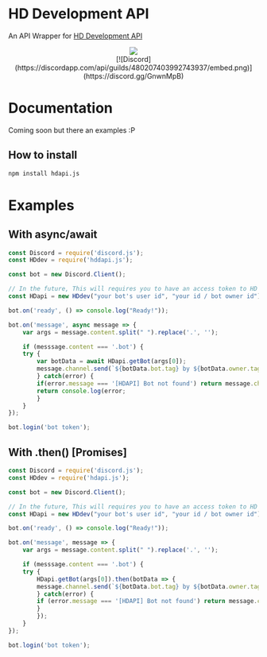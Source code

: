 # HD Development API

An API Wrapper for [HD Development API](https://hd-development.glitch.me/api/bots)

<div align="center">
    <p>
		<a href="https://npmjs.com/package/hdapi.js"><img src="https://nodei.co/npm/hdapi.js.png?downloads=true&stars=false"/></a>
		<br>
		[![Discord](https://discordapp.com/api/guilds/480207403992743937/embed.png)](https://discord.gg/GnwnMpB)
	</p>
</div>

# Documentation
Coming soon but there an examples :P

## How to install
```bash
npm install hdapi.js
```

# Examples

## With async/await
```js
const Discord = require('discord.js');
const HDdev = require('hddapi.js');

const bot = new Discord.Client();

// In the future, This will requires you to have an access token to HD API
const HDapi = new HDdev("your bot's user id", "your id / bot owner id");

bot.on('ready', () => console.log("Ready!"));

bot.on('message', async message => {
    var args = message.content.split(" ").replace('.', '');

    if (messsage.content === '.bot') {
    try {
        var botData = await HDapi.getBot(args[0]);
        message.channel.send(`${botData.bot.tag} by ${botData.owner.tag} with prefix ${botData.prefix}`);
        } catch(error) {
        if(error.message === '[HDAPI] Bot not found') return message.channel.send('The bot ID you provide is not registered *yet* on HD Development');
        return console.log(error;
        } 
    }
});

bot.login('bot token');
```

## With .then() [Promises]
```js
const Discord = require('discord.js');
const HDdev = require('hdapi.js');

const bot = new Discord.Client();

// In the future, This will requires you to have an access token to HD API
const HDapi = new HDdev("your bot's user id", "your id / bot owner id");

bot.on('ready', () => console.log("Ready!"));

bot.on('message', message => {
    var args = message.content.split(" ").replace('.', '');

    if (messsage.content === '.bot') {
    try {
        HDapi.getBot(args[0]).then(botData => {
        message.channel.send(`${botData.bot.tag} by ${botData.owner.tag} with prefix ${botData.prefix}`);
        } catch(error) {
        if (error.message === '[HDAPI] Bot not found') return message.channel.send('The bot ID you provided is not registered *yet* on HD Developement.');
        }
        });
    }
});

bot.login('bot token');
```